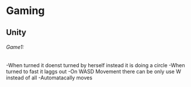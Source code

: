 # Gaming
## Unity
###### Game1:
-When turned it doenst turned by herself instead it is doing a circle
-When turned to fast it laggs out
-On WASD Movement there can be only use W instead of all
-Automatacally moves